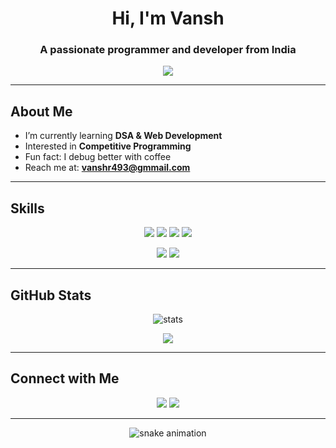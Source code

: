 <h1 align="center">Hi, I'm Vansh</h1>
<h3 align="center">A passionate programmer and developer from India</h3>

<!-- Typing SVG -->
<p align="center">
  <img src="https://readme-typing-svg.herokuapp.com?size=22&center=true&vCenter=true&width=440&lines=Programmer+%7C+Developer;C%2B%2B+%7C+Java+%7C+Python;Always+learning+new+things">
</p>

---

## About Me
- I’m currently learning **DSA & Web Development**  
- Interested in **Competitive Programming**  
- Fun fact: I debug better with coffee  
- Reach me at: **vanshr493@gmmail.com**

---

## Skills

<p align="center">
  <!-- Languages -->
  <img src="https://img.shields.io/badge/C++-00599C?style=for-the-badge&logo=c%2b%2b&logoColor=white"/>
  <img src="https://img.shields.io/badge/Java-ED8B00?style=for-the-badge&logo=java&logoColor=white"/>
  <img src="https://img.shields.io/badge/Python-3776AB?style=for-the-badge&logo=python&logoColor=white"/>
  <img src="https://img.shields.io/badge/SQL-4479A1?style=for-the-badge&logo=mysql&logoColor=white"/>
</p>

<p align="center">
  <!-- Web -->
  <img src="https://img.shields.io/badge/HTML5-E34F26?style=for-the-badge&logo=html5&logoColor=white"/>
  <img src="https://img.shields.io/badge/CSS3-1572B6?style=for-the-badge&logo=css3&logoColor=white"/>
</p>

---

## GitHub Stats
<p align="center">
  <img src="https://github-readme-stats.vercel.app/api?username=vanshr21&show_icons=true&theme=radical&hide_border=true&bg_color=0D1117&title_color=58A6FF&icon_color=F8D866" alt="stats"/>
</p>

<p align="center">
  <img src="https://github-readme-stats.vercel.app/api/top-langs/?username=vanshr21&layout=compact&theme=radical&hide_border=true&bg_color=0D1117&title_color=58A6FF" />
</p>

---

## Connect with Me
<p align="center">
  <a href="https://www.linkedin.com/in/vansh-rana-5753952b1/"><img src="https://img.shields.io/badge/LinkedIn-0A66C2?style=for-the-badge&logo=linkedin&logoColor=white"/></a>
  <a href="mailto:vanshr493@gmmail.com"><img src="https://img.shields.io/badge/Email-D14836?style=for-the-badge&logo=gmail&logoColor=white"/></a>
</p>

---

<p align="center">
  <img src="https://github.com/vanshr21/vanshr21/blob/output/snake.svg" alt="snake animation"/>
</p>
